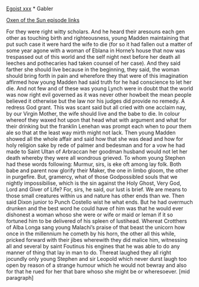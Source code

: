 [Egoist xxx](https://archive.org/stream/ulysses00joyc_1?ref=ol#page/xxx/mode/1up) * Gabler

[Oxen of the Sun episode links](https://github.com/upup1904/ulysses_splits/blob/master/oxen_of_the_sun/episode_links_oxen_of_the_sun.md)


For they were right witty scholars. And he heard their aresouns each gen
other as touching birth and righteousness, young Madden maintaining that
put such case it were hard the wife to die (for so it had fallen out a
matter of some year agone with a woman of Eblana in Horne’s house that
now was trespassed out of this world and the self night next before her
death all leeches and pothecaries had taken counsel of her case). And
they said farther she should live because in the beginning, they said,
the woman should bring forth in pain and wherefore they that were of
this imagination affirmed how young Madden had said truth for he had
conscience to let her die. And not few and of these was young Lynch were
in doubt that the world was now right evil governed as it was never
other howbeit the mean people believed it otherwise but the law nor his
judges did provide no remedy. A redress God grant. This was scant said
but all cried with one acclaim nay, by our Virgin Mother, the wife
should live and the babe to die. In colour whereof they waxed hot upon
that head what with argument and what for their drinking but the
franklin Lenehan was prompt each when to pour them ale so that at the
least way mirth might not lack. Then young Madden showed all the whole
affair and said how that she was dead and how for holy religion sake by
rede of palmer and bedesman and for a vow he had made to Saint Ultan of
Arbraccan her goodman husband would not let her death whereby they were
all wondrous grieved. To whom young Stephen had these words following:
Murmur, sirs, is eke oft among lay folk. Both babe and parent now
glorify their Maker, the one in limbo gloom, the other in purgefire.
But, gramercy, what of those Godpossibled souls that we nightly
impossibilise, which is the sin against the Holy Ghost, Very God, Lord
and Giver of Life? For, sirs, he said, our lust is brief. We are means
to those small creatures within us and nature has other ends than we.
Then said Dixon junior to Punch Costello wist he what ends. But he had
overmuch drunken and the best word he could have of him was that he
would ever dishonest a woman whoso she were or wife or maid or leman if
it so fortuned him to be delivered of his spleen of lustihead. Whereat
Crotthers of Alba Longa sang young Malachi’s praise of that beast the
unicorn how once in the millennium he cometh by his horn, the other all
this while, pricked forward with their jibes wherewith they did malice
him, witnessing all and several by saint Foutinus his engines that he
was able to do any manner of thing that lay in man to do. Thereat
laughed they all right jocundly only young Stephen and sir Leopold which
never durst laugh too open by reason of a strange humour which he would
not bewray and also for that he rued for her that bare whoso she might
be or wheresoever. [mid paragraph]
